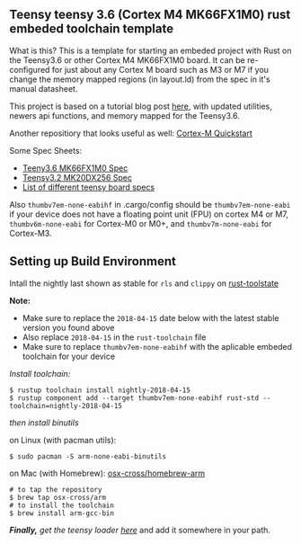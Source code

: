 ## Teensy teensy 3.6 (Cortex M4 MK66FX1M0) rust embeded toolchain template

What is this? This is a template for starting an embeded project with Rust on the Teensy3.6 or other Cortex M4 MK66FX1M0 board. It can be re-configured for just about any Cortex M board such as M3 or M7 if you change the memory mapped regions (in layout.ld) from the spec in it's manual datasheet.

This project is based on a tutorial blog post [here](https://branan.github.io/teensy/2017/01/12/bootup.html), with updated utilities, newers api functions, and memory mapped for the Teensy3.6.

Another repositiory that looks useful as well: [Cortex-M Quickstart](https://github.com/rust-embedded/cortex-m-quickstart)

Some Spec Sheets:

- [Teeny3.6 MK66FX1M0 Spec](https://www.pjrc.com/teensy/K66P144M180SF5RMV2.pdf)
- [Teensy3.2 MK20DX256 Spec](https://www.pjrc.com/teensy/K20P64M72SF1RM.pdf)
- [List of different teensy board specs](https://www.pjrc.com/teensy/techspecs.html)

Also `thumbv7em-none-eabihf` in .cargo/config should be `thumbv7em-none-eabi` if your device does not have a floating point unit (FPU) on cortex M4 or M7, `thumbv6m-none-eabi` for Cortex-M0 or M0+, and `thumbv7m-none-eabi` for Cortex-M3.

## Setting up Build Environment

Intall the nightly last shown as stable for `rls` and `clippy` on [rust-toolstate](https://rust-lang-nursery.github.io/rust-toolstate/)

**Note:**

- Make sure to replace the `2018-04-15` date below with the latest stable version you found above
- Also replace `2018-04-15` in the `rust-toolchain` file
- Make sure to replace `thumbv7em-none-eabihf` with the aplicable embeded toolchain for your device

*Install toolchain:*

```shell
$ rustup toolchain install nightly-2018-04-15
$ rustup component add --target thumbv7em-none-eabihf rust-std --toolchain=nightly-2018-04-15
```

*then install binutils*

on Linux (with pacman utils):

```shell
$ sudo pacman -S arm-none-eabi-binutils
```

on Mac (with Homebrew):
[osx-cross/homebrew-arm](https://github.com/osx-cross/homebrew-arm)

```shell
# to tap the repository
$ brew tap osx-cross/arm
# to install the toolchain
$ brew install arm-gcc-bin
```

***Finally,*** *get the teensy loader [here](https://www.pjrc.com/teensy/loader_cli.html)* and add it somewhere in your path.